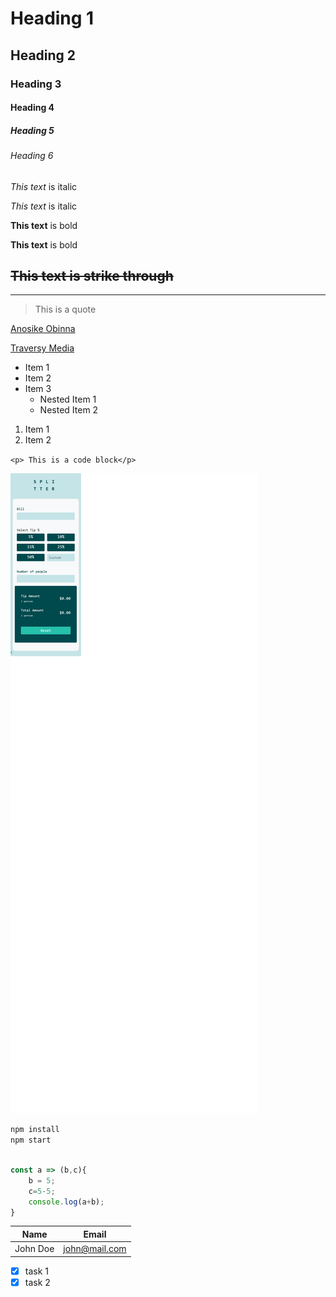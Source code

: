 # Heading 1
## Heading 2
### Heading 3
#### Heading 4
##### Heading 5
###### Heading 6

_This text_ is italic

*This text* is italic

**This text** is bold

__This text__ is bold

~~This text is strike through~~
---

____

>This is a quote

[Anosike Obinna](http://Smartlify08/github.com)

[Traversy Media](http://traversymedia.com)

* Item 1
* Item 2
* Item 3
    * Nested Item 1
    * Nested Item 2

1. Item 1
2. Item 2

`<p> This is a code block</p>`

<!-- Images -->
![Calculatoer Image](../dist/snapshots/Screenshot%202022-08-09%20at%2007-03-19%20Tip%20calculator.png)


<!--  Github Markdown-->

``` bash
npm install
npm start
```

```javascript

const a => (b,c){
    b = 5;
    c=5-5;
    console.log(a+b);
}

```


<!-- Tables -->
| Name     | Email       |
|--------- | ------------
| John Doe | john@mail.com


<!-- Tasks list -->

* [x] task 1
* [x] task 2
